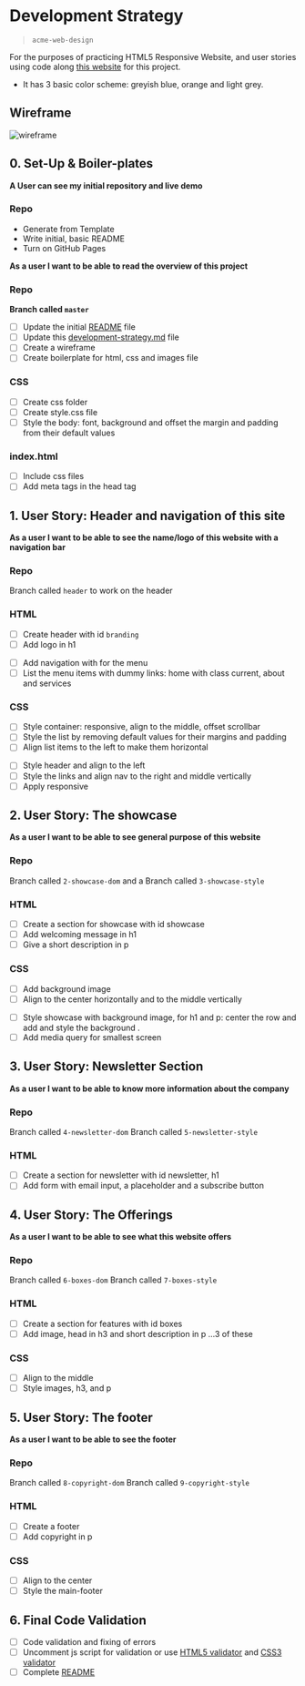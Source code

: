 # Development Strategy

> `acme-web-design`

For the purposes of practicing HTML5 Responsive Website, and user stories using code along [this website](https://www.youtube.com/watch?v=Wm6CUkswsNw) for this project.

- It has 3 basic color scheme: greyish blue, orange and light grey.

## Wireframe

<!-- include a wireframe for your project in this repository, and display it here -->
<!-- whimsical.com is a good site for getting started with wireframes -->
![wireframe](https://user-images.githubusercontent.com/45841105/84481749-d497a000-ac96-11ea-8d65-7a49cfe187e8.png)

## 0. Set-Up & Boiler-plates

__A User can see my initial repository and live demo__

### Repo

- Generate from Template
- Write initial, basic README
- Turn on GitHub Pages

__As a user I want to be able to read the overview of this project__

### Repo

  __Branch called  `master`__

- [ ] Update the initial [README](./README.md) file
- [ ] Update this [development-strategy.md](./development-strategy.md) file
- [ ] Create a wireframe
- [ ] Create boilerplate for html, css and images file

### CSS

- [ ] Create css folder
- [ ] Create style.css file
- [ ] Style the body: font, background and offset the margin and padding from their default values

### index.html

- [ ] Include css files
- [ ] Add meta tags in the head tag

## 1. User Story: Header and navigation of this site

__As a user I want to be able to see the name/logo of this website with a navigation bar__

### Repo

Branch called `header` to work on the header

### HTML

- [ ] Create header with id `branding`
- [ ] Add logo in h1
 >
- [ ] Add navigation with for the menu
- [ ] List the menu items with dummy links: home with class current, about and services

### CSS

- [ ] Style container: responsive, align to the middle, offset scrollbar
- [ ] Style the list by removing default values for their margins and padding
- [ ] Align list items to the left to make them horizontal
  >
- [ ] Style header and align to the left
- [ ] Style the links and align nav to the right and middle vertically
- [ ] Apply responsive

## 2. User Story: The showcase

__As a user I want to be able to see general purpose of this website__

### Repo

Branch called  `2-showcase-dom` and a
Branch called  `3-showcase-style`


### HTML

- [ ] Create a section for showcase with id showcase
- [ ] Add welcoming message in h1
- [ ] Give a short description in p

### CSS

- [ ] Add background image
- [ ] Align to the center horizontally and to the middle vertically
  >
- [ ] Style showcase with background image, for h1 and p: center the row and add and style the background . 
- [ ] Add media query for smallest screen 

## 3. User Story: Newsletter Section

__As a user I want to be able to know more information about the company__

### Repo

Branch called  `4-newsletter-dom`
Branch called  `5-newsletter-style`

### HTML

- [ ] Create a section for newsletter with id newsletter, h1
- [ ] Add form with email input, a placeholder and a subscribe button

## 4. User Story: The Offerings

__As a user I want to be able to see what this website offers__

### Repo

Branch called  `6-boxes-dom`
Branch called  `7-boxes-style`

### HTML

- [ ] Create a section for features with id boxes
- [ ] Add image, head in h3 and short description in p ...3 of these

### CSS

- [ ] Align to the middle
- [ ] Style images, h3, and p
  
## 5. User Story: The footer

__As a user I want to be able to see the footer__

### Repo

Branch called  `8-copyright-dom`
Branch called  `9-copyright-style`

### HTML

- [ ] Create a footer 
- [ ] Add copyright in p

### CSS

- [ ] Align to the center
- [ ] Style the main-footer

## 6. Final Code Validation

- [ ] Code validation and fixing of errors
- [ ] Uncomment js script for validation or use [HTML5 validator](validator.w3.org/) and [CSS3 validator](jigsaw.w3.org/css-validator)
- [ ] Complete [README](README.md)
